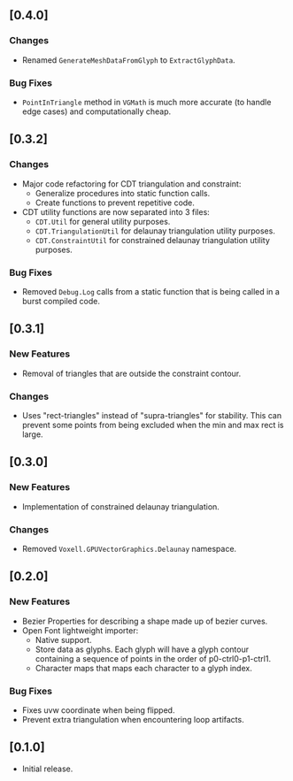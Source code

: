 ## [0.4.0]

### Changes

- Renamed `GenerateMeshDataFromGlyph` to `ExtractGlyphData`.

### Bug Fixes

- `PointInTriangle` method in `VGMath` is much more accurate (to handle edge cases) and computationally cheap.

## [0.3.2]

### Changes

- Major code refactoring for CDT triangulation and constraint:
  - Generalize procedures into static function calls.
  - Create functions to prevent repetitive code.
- CDT utility functions are now separated into 3 files:
  - `CDT.Util` for general utility purposes.
  - `CDT.TriangulationUtil` for delaunay triangulation utility purposes.
  - `CDT.ConstraintUtil` for constrained delaunay triangulation utility purposes.

### Bug Fixes

- Removed `Debug.Log` calls from a static function that is being called in a burst compiled code.

## [0.3.1]

### New Features

- Removal of triangles that are outside the constraint contour.

### Changes

- Uses "rect-triangles" instead of "supra-triangles" for stability. This can prevent some points from being excluded when the min and max rect is large.

## [0.3.0]

### New Features

- Implementation of constrained delaunay triangulation.

### Changes

- Removed `Voxell.GPUVectorGraphics.Delaunay` namespace.

## [0.2.0]

### New Features

- Bezier Properties for describing a shape made up of bezier curves.
- Open Font lightweight importer:
  - Native support.
  - Store data as glyphs. Each glyph will have a glyph contour containing a sequence of points in the order of p0-ctrl0-p1-ctrl1.
  - Character maps that maps each character to a glyph index.

### Bug Fixes

- Fixes uvw coordinate when being flipped.
- Prevent extra triangulation when encountering loop artifacts.

## [0.1.0]

- Initial release.